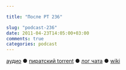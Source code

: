 ```yaml
---

title: "После РТ 236"

slug: "podcast-236"
date: 2011-04-23T14:05:00+03:00
comments: true
categories: podcast
---
```

[аудио](http://cdn.radio-t.com/rt236post.mp3) ● [пиратский torrent](http://pirates.radio-t.com/torrents/rt236post.mp3.torrent) ● [лог чата](http://chat.radio-t.com/logs/radio-t-236.html) ● [wiki](http://wiki.radio-t.com/%D0%9F%D0%BE%D1%81%D0%BB%D0%B5_%D0%A0%D0%A2_236)<audio src="http://cdn.radio-t.com/rt236post.mp3" preload="none">
